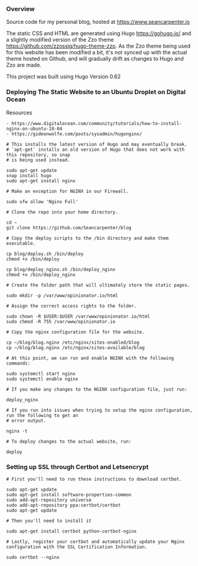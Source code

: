 ### Overview

Source code for my personal blog, hosted at https://www.seancarpenter.io

The static CSS and HTML are generated using Hugo https://gohugo.io/ and a slightly modified version of the Zzo theme https://github.com/zzossig/hugo-theme-zzo. As the Zzo theme being used for this website has been modified a bit, it's not synced up with the actual theme hosted on Github, and will gradually drift as changes to Hugo and Zzo are made.

This project was built using Hugo Version 0.62

### Deploying The Static Website to an Ubuntu Droplet on Digital Ocean

Resources

    - https://www.digitalocean.com/community/tutorials/how-to-install-nginx-on-ubuntu-18-04
    - https://gideonwolfe.com/posts/sysadmin/hugonginx/

    # This installs the latest version of Hugo and may eventually break.
    # `apt-get` installs an old version of Hugo that does not work with this repository, so snap
    # is being used instead.

    sudo apt-get update
    snap install hugo
    sudo apt-get install nginx

    # Make an exception for NGINX in our Firewall.

    sudo ufw allow 'Nginx Full'

    # Clone the repo into your home directory.

    cd ~
    git clone https://github.com/Seancarpenter/blog

    # Copy the deploy scripts to the /bin directory and make them executable.

    cp blog/deploy.sh /bin/deploy
    chmod +x /bin/deploy

    cp blog/deploy_nginx.sh /bin/deploy_nginx
    chmod +x /bin/deploy_nginx

    # Create the folder path that will ultimately store the static pages.

    sudo mkdir -p /var/www/opinionator.io/html

    # Assign the correct access rights to the folder.

    sudo chown -R $USER:$USER /var/www/opinionator.io/html
    sudo chmod -R 755 /var/www/opinionator.io

    # Copy the nginx configuration file for the website.

    cp ~/blog/blog.nginx /etc/nginx/sites-enabled/blog
    cp ~/blog/blog.nginx /etc/nginx/sites-available/blog

    # At this point, we can run and enable NGINX with the following commands:

    sudo systemctl start nginx
    sudo systemctl enable nginx

    # If you make any changes to the NGINX configuration file, just run:

    deploy_nginx

    # If you run into issues when trying to setup the nginx configuration, run the following to get an
    # error output.

    nginx -t

    # To deploy changes to the actual website, run:

    deploy

### Setting up SSL through Certbot and Letsencrypt

    # First you'll need to run these instructions to download certbot.

    sudo apt-get update
    sudo apt-get install software-properties-common
    sudo add-apt-repository universe
    sudo add-apt-repository ppa:certbot/certbot
    sudo apt-get update

    # Then you'll need to install it

    sudo apt-get install certbot python-certbot-nginx

    # Lastly, register your certbot and automatically update your Nginx configuration with the SSL Certification Information.

    sudo certbot --nginx


